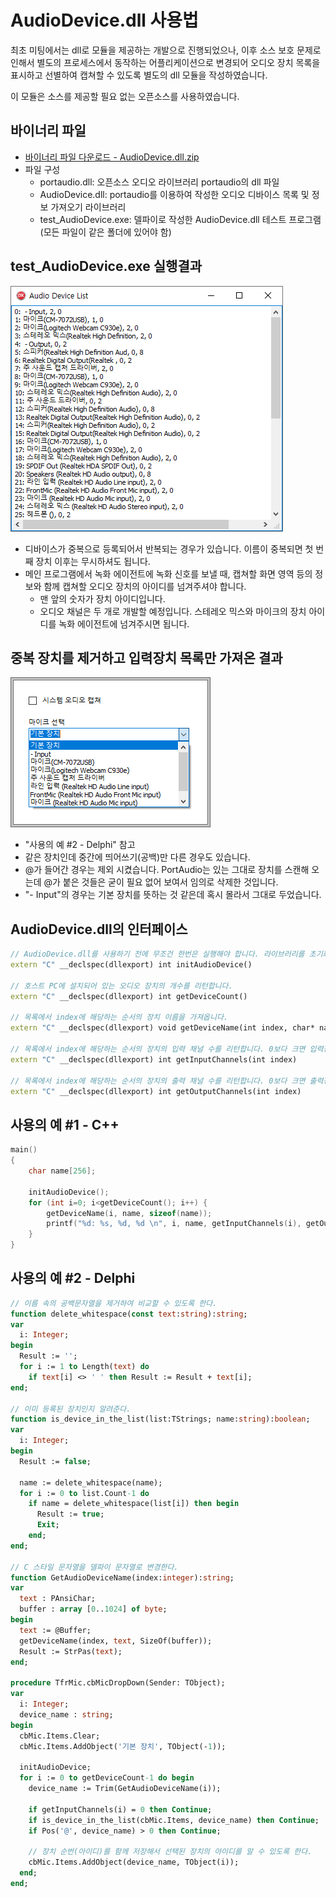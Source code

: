 # AudioDevice.dll 사용법

최초 미팅에서는 dll로 모듈을 제공하는 개발으로 진행되었으나, 
이후 소스 보호 문제로 인해서 별도의 프로세스에서 동작하는 어플리케이션으로 변경되어
오디오 장치 목록을 표시하고 선별하여 캡쳐할 수 있도록 별도의 dll 모듈을 작성하였습니다.


이 모듈은 소스를 제공할 필요 없는 오픈소스를 사용하였습니다.


## 바이너리 파일

* [바이너리 파일 다운로드 - AudioDevice.dll.zip](/downloads/AudioDevice.dll.zip)
* 파일 구성
  * portaudio.dll: 오픈소스 오디오 라이브러리 portaudio의 dll 파일
  * AudioDevice.dll: portaudio를 이용하여 작성한 오디오 디바이스 목록 및 정보 가져오기 라이브러리
  * test_AudioDevice.exe: 델파이로 작성한 AudioDevice.dll 테스트 프로그램 (모든 파일이 같은 폴더에 있어야 함)


## test_AudioDevice.exe 실행결과

![](./pic-1.png)
* 디바이스가 중복으로 등록되어서 반복되는 경우가 있습니다. 이름이 중복되면 첫 번 째 장치 이후는 무시하셔도 됩니다.
* 메인 프로그램에서 녹화 에이전트에 녹화 신호를 보낼 때, 캡쳐할 화면 영역 등의 정보와 함께 캡쳐할 오디오 장치의 아이디를 넘겨주셔야 합니다.
  * 맨 앞의 숫자가 장치 아이디입니다.
  * 오디오 채널은 두 개로 개발할 예정입니다. 스테레오 믹스와 마이크의 장치 아이디를 녹화 에이전트에 넘겨주시면 됩니다.


## 중복 장치를 제거하고 입력장치 목록만 가져온 결과
![](./pic-2.png)
* "사용의 예 #2 - Delphi" 참고
* 같은 장치인데 중간에 띄어쓰기(공백)만 다른 경우도 있습니다.
* @가 들어간 경우는 제외 시켰습니다. PortAudio는 있는 그대로 장치를 스캔해 오는데 @가 붙은 것들은 굳이 필요 없어 보여서 임의로 삭제한 것입니다.
* "- Input"의 경우는 기본 장치를 뜻하는 것 같은데 혹시 몰라서 그대로 두었습니다.


## AudioDevice.dll의 인터페이스

``` cpp
// AudioDevice.dll를 사용하기 전에 무조건 한번은 실행해야 합니다. 라이브러리를 초기화 합니다.
extern "C" __declspec(dllexport) int initAudioDevice()

// 호스트 PC에 설치되어 있는 오디오 장치의 개수를 리턴합니다.
extern "C" __declspec(dllexport) int getDeviceCount()

// 목록에서 index에 해당하는 순서의 장치 이름을 가져옵니다.
extern "C" __declspec(dllexport) void getDeviceName(int index, char* name, int size)

// 목록에서 index에 해당하는 순서의 장치의 입력 채널 수를 리턴합니다. 0보다 크면 입력장치입니다.
extern "C" __declspec(dllexport) int getInputChannels(int index)

// 목록에서 index에 해당하는 순서의 장치의 출력 채널 수를 리턴합니다. 0보다 크면 출력장치입니다.
extern "C" __declspec(dllexport) int getOutputChannels(int index)
```


## 사용의 예 #1 - C++

``` cpp
main()
{
    char name[256];

    initAudioDevice();
    for (int i=0; i<getDeviceCount(); i++) {
        getDeviceName(i, name, sizeof(name));
        printf("%d: %s, %d, %d \n", i, name, getInputChannels(i), getOutputChannels(i));
    }
}
```


## 사용의 예 #2 - Delphi

``` pascal
// 이름 속의 공백문자열을 제거하여 비교할 수 있도록 한다.
function delete_whitespace(const text:string):string;
var
  i: Integer;
begin
  Result := '';
  for i := 1 to Length(text) do
    if text[i] <> ' ' then Result := Result + text[i];
end;

// 이미 등록된 장치인지 알려준다.
function is_device_in_the_list(list:TStrings; name:string):boolean;
var
  i: Integer;
begin
  Result := false;

  name := delete_whitespace(name);
  for i := 0 to list.Count-1 do
    if name = delete_whitespace(list[i]) then begin
      Result := true;
      Exit;
    end;
end;

// C 스타일 문자열을 델파이 문자열로 변경한다.
function GetAudioDeviceName(index:integer):string;
var
  text : PAnsiChar;
  buffer : array [0..1024] of byte;
begin
  text := @Buffer;
  getDeviceName(index, text, SizeOf(buffer));
  Result := StrPas(text);
end;

procedure TfrMic.cbMicDropDown(Sender: TObject);
var
  i: Integer;
  device_name : string;
begin
  cbMic.Items.Clear;
  cbMic.Items.AddObject('기본 장치', TObject(-1));

  initAudioDevice;
  for i := 0 to getDeviceCount-1 do begin
    device_name := Trim(GetAudioDeviceName(i));

    if getInputChannels(i) = 0 then Continue;
    if is_device_in_the_list(cbMic.Items, device_name) then Continue;
    if Pos('@', device_name) > 0 then Continue;

    // 장치 순번(아이디)를 함께 저장해서 선택된 장치의 아이디를 알 수 있도록 한다.
    cbMic.Items.AddObject(device_name, TObject(i));
  end;
end;
```